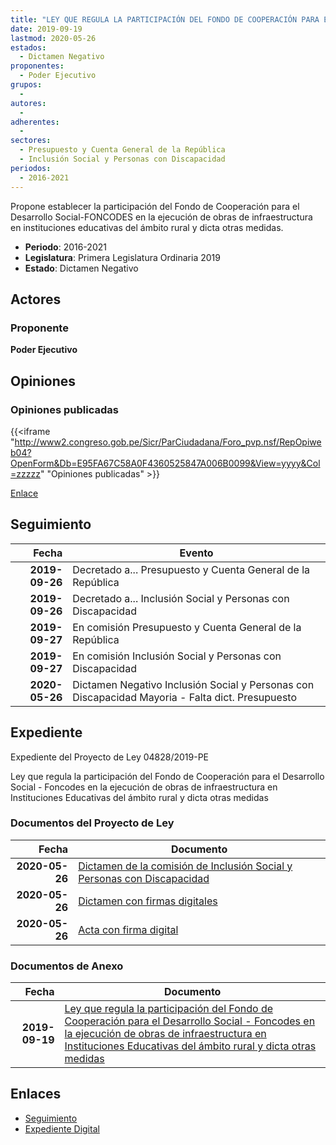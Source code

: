 ```yaml
---
title: "LEY QUE REGULA LA PARTICIPACIÓN DEL FONDO DE COOPERACIÓN PARA EL DESARROLLO SOCIAL.FONCODES EN LA EJECUCIÓN DE OBRAS DE INFRAESTRUCTURA SOCIAL-FONCODES EN LA EJECUCIÓN DE OBRAS DE INFRAESTRUCTURA EN INSTITUCIONES EDUCATIVAS DEL ÁMBITO RURAL Y DICTA OTRAS MEDIDAS"
date: 2019-09-19
lastmod: 2020-05-26
estados: 
  - Dictamen Negativo
proponentes: 
  - Poder Ejecutivo
grupos: 
  - 
autores: 
  - 
adherentes: 
  - 
sectores: 
  - Presupuesto y Cuenta General de la República
  - Inclusión Social y Personas con Discapacidad
periodos: 
  - 2016-2021
---
```


Propone establecer la participación del Fondo de Cooperación para el Desarrollo Social-FONCODES en la ejecución de obras de infraestructura en instituciones educativas del ámbito rural y dicta otras medidas.

- **Periodo**: 2016-2021
- **Legislatura**: Primera Legislatura Ordinaria 2019
- **Estado**: Dictamen Negativo

## Actores

### Proponente

**Poder Ejecutivo**


## Opiniones

### Opiniones publicadas

{{<iframe "http://www2.congreso.gob.pe/Sicr/ParCiudadana/Foro_pvp.nsf/RepOpiweb04?OpenForm&Db=E95FA67C58A0F4360525847A006B0099&View=yyyy&Col=zzzzz" "Opiniones publicadas" >}}

[Enlace](http://www2.congreso.gob.pe/Sicr/ParCiudadana/Foro_pvp.nsf/RepOpiweb04?OpenForm&Db=E95FA67C58A0F4360525847A006B0099&View=yyyy&Col=zzzzz)

## Seguimiento

| Fecha | Evento |
|------:|--------|
| **2019-09-26** | Decretado a... Presupuesto y Cuenta General de la República|
| **2019-09-26** | Decretado a... Inclusión Social y Personas con Discapacidad|
| **2019-09-27** | En comisión Presupuesto y Cuenta General de la República|
| **2019-09-27** | En comisión Inclusión Social y Personas con Discapacidad|
| **2020-05-26** | Dictamen Negativo Inclusión Social y Personas con Discapacidad Mayoria - Falta dict. Presupuesto|


## Expediente

Expediente del Proyecto de Ley 04828/2019-PE

Ley que regula la participación del Fondo de Cooperación para el Desarrollo Social - Foncodes en la ejecución de obras de infraestructura en Instituciones Educativas del ámbito rural y dicta otras medidas


### Documentos del Proyecto de Ley

| Fecha | Documento |
|------:|--------|
| **2020-05-26** | [Dictamen de la comisión de Inclusión Social y Personas con Discapacidad](http://www.leyes.congreso.gob.pe/Documentos/2016_2021/Dictamenes/Proyectos_de_Ley/04828DC13MAY20200526.pdf) |
| **2020-05-26** | [Dictamen con firmas digitales](http://www.leyes.congreso.gob.pe/Documentos/2016_2021/Dictamenes/Proyectos_de_Ley/04828DC13MAY.pdf) |
| **2020-05-26** | [Acta con firma digital](http://www.leyes.congreso.gob.pe/Documentos/2016_2021/Actas/Comisiones_Ordinarias/ACTA-CISPD-04828.pdf) |

### Documentos de Anexo

| Fecha | Documento |
|------:|--------|
| **2019-09-19** | [Ley que regula la participación del Fondo de Cooperación para el Desarrollo Social - Foncodes en la ejecución de obras de infraestructura en Instituciones Educativas del ámbito rural y dicta otras medidas](http://www.leyes.congreso.gob.pe/Documentos/2016_2021/Proyectos_de_Ley_y_de_Resoluciones_Legislativas/PL04828_20190919.pdf) |

## Enlaces 

- [Seguimiento](http://www2.congreso.gob.pehttp://www2.congreso.gob.pe/Sicr/TraDocEstProc/CLProLey2016.nsf/f7fff46988ca05b1052578e100829cc7/31bf54e0a7f2c4060525847a00664dcd?OpenDocument)
- [Expediente Digital](http://www2.congreso.gob.pehttp://www2.congreso.gob.pe/Sicr/TraDocEstProc/CLProLey2016.nsf/f7fff46988ca05b1052578e100829cc7/31bf54e0a7f2c4060525847a00664dcd?OpenDocument&Click=05257FB7005EB655.eb71d0cf91d8294e05256cdf006b5706/$Body/0.1C6C)
